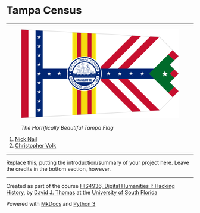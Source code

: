 # Tampa Census

---

<figure>

![](imgs/956px-Flag_of_Tampa,_Florida.png)


<figcaption>

*The Horrifically Beautiful Tampa Flag*

</figcaption>

</figure>

1. [Nick Nail](mailto:nnail@mail.usf.edu)
2. [Christopher Volk](mailto:cvolk@mail.usf.edu)


---

Replace this, putting the introduction/summary of your project here. Leave the credits in the bottom section, however.

---

Created as part of the course [HIS4936, Digital Humanities I: Hacking History](https://hacking-history.readthedocs.io), by [David J. Thomas](https://github.com/thePortus) at the [University of South Florida](https://www.usf.edu)

Powered with [MkDocs](https://mkdocs.org) and [Python 3](https://python.org)
